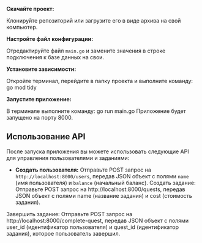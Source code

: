 **Скачайте проект:**

   Клонируйте репозиторий или загрузите его в виде архива на свой компьютер.

**Настройте файл конфигурации:**

   Отредактируйте файл `main.go` и замените значения в строке подключения к базе данных на свои.

**Установите зависимости:**

   Откройте терминал, перейдите в папку проекта и выполните команду: go mod tidy

**Запустите приложение:**

В терминале выполните команду: go run main.go
Приложение будет запущено на порту 8000.

## Использование API

После запуска приложения вы можете использовать следующие API для управления пользователями и заданиями:

- **Создать пользователя:** Отправьте POST запрос на `http://localhost:8000/users`, передав JSON объект с полями `name` (имя пользователя) и `balance` (начальный баланс). 
Создать задание: Отправьте POST запрос на http://localhost:8000/quests, передав JSON объект с полями name (название задания) и cost (стоимость задания). 


Завершить задание: Отправьте POST запрос на http://localhost:8000/complete-quest, передав JSON объект с полями user_id (идентификатор пользователя) и quest_id (идентификатор задания), которое пользователь завершил.
